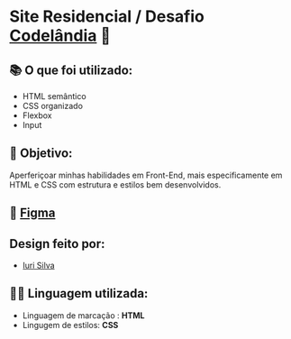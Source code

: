 # Site Residencial / Desafio [Codelândia](https://desafio22-projetos-codelandia.vercel.app) 🚀

## 📚 O que foi utilizado:
- HTML semântico
- CSS organizado
- Flexbox
- Input

## 📌 Objetivo:
Aperferiçoar minhas habilidades em Front-End, mais especificamente em HTML e CSS com estrutura e estilos bem desenvolvidos.

## 🔗 [Figma](https://www.figma.com/file/GrxUNNLlIJjs2TUqUmWs0m/Desafios---Codel%C3%A2ndia-(Copy)?type=design&node-id=257153%3A3677&mode=design&t=oXL9xXgrRHZhlTjQ-1)

## Design feito por:
- [Iuri Silva](https://www.iuricode.com)

## 👨‍💻 Linguagem utilizada:
- Linguagem de marcação : **HTML**
- Lingugem de estilos: **CSS**
